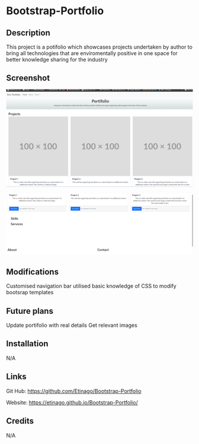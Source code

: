 # Bootstrap-Portfolio

## Description
This project is a potifolio which showcases projects undertaken by author to bring all technologies that are enviromentally positive in one space for better knowledge sharing for the industry

## Screenshot 
![Alt text](./images/image-2.png)

![Alt text](./images/image-1.png)

## Modifications
Customised navigation bar 
utilised basic knowledge of CSS to modify bootsrap templates 

## Future plans
Update portifolio with real details 
Get relevant images 


## Installation
N/A

##  Links
Git Hub: https://github.com/Etinago/Bootstrap-Portfolio

Website: https://etinago.github.io/Bootstrap-Portfolio/


## Credits

N/A